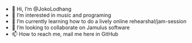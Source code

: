- 👋 Hi, I’m @JokoLodhang
- 👀 I’m interested in music and programing
- 🌱 I’m currently learning how to do a lively online rehearshal/jam-session
- 💞️ I’m looking to collaborate on Jamulus software
- 📫 How to reach me, mail me here in GitHub

<!---
JokoLodhang/JokoLodhang is a ✨ special ✨ repository because its `README.md` (this file) appears on your GitHub profile.
You can click the Preview link to take a look at your changes.
--->
